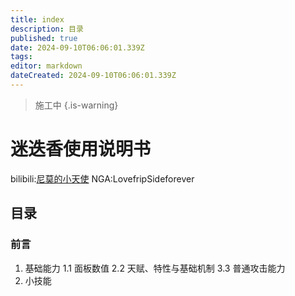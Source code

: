 ```yaml
---
title: index
description: 目录
published: true
date: 2024-09-10T06:06:01.339Z
tags: 
editor: markdown
dateCreated: 2024-09-10T06:06:01.339Z
---
```


> 施工中
{.is-warning}

# 迷迭香使用说明书

bilibili:[尼莫的小天使](https://space.bilibili.com/352018612)
NGA:LovefripSideforever

## 目录

### 前言
1. 基础能力
 1.1 面板数值
 2.2 天赋、特性与基础机制
 3.3 普通攻击能力
2. 小技能